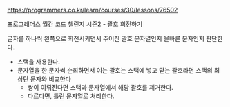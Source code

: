 https://programmers.co.kr/learn/courses/30/lessons/76502

프로그래머스 월간 코드 챌린지 시즌2 - 괄호 회전하기

글자를 하나씩 왼쪽으로 회전시키면서 주어진 괄호 문자열인지 올바른 문자인지 판단한다.

* 스택을 사용한다.
* 문자열을 한 문자씩 순회하면서 여는 괄호는 스택에 넣고 닫는 괄호라면 스택의 최상단 문자와 비교한다
    * 쌍이 이뤄진다면 스택과 문자열에서 해당 괄호를 제거한다.
    * 다르다면, 틀린 문자열로 처리한다.